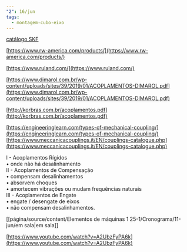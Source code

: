 ```yaml
---
"2": 16/jun
tags:
  - montagem-cubo-eixo
---
```

[catálogo SKF](https://cdn.skfmediahub.skf.com/api/public/094e20a34cf10d47/pdf_preview_medium/094e20a34cf10d47_pdf_preview_medium.pdf)

[https://www.rw-america.com/products/](https://www.rw-america.com/products/)

[https://www.ruland.com/](https://www.ruland.com/)

[https://www.dimarol.com.br/wp-content/uploads/sites/39/2019/01/ACOPLAMENTOS-DIMAROL.pdf](https://www.dimarol.com.br/wp-content/uploads/sites/39/2019/01/ACOPLAMENTOS-DIMAROL.pdf)

[http://korbras.com.br/acoplamentos.pdf](http://korbras.com.br/acoplamentos.pdf)

[https://engineeringlearn.com/types-of-mechanical-coupling/](https://engineeringlearn.com/types-of-mechanical-coupling/)  
[https://www.meccanicacouplings.it/EN/couplings-catalogue.php](https://www.meccanicacouplings.it/EN/couplings-catalogue.php)

I - Acoplamentos Rígidos  
• onde não há desalinhamento  
II - Acoplamentos de Compensação  
• compensam desalinhamentos  
• absorvem choques  
• amortecem vibrações ou mudam frequências naturais  
III - Acoplamentos de Engate  
• engate / desengate de eixos  
• não compensam desalinhamentos.

[[página/source/content/Elementos de máquinas 1 25-1/Cronograma/11-jun/em sala|em sala]]

[https://www.youtube.com/watch?v=A2UbzFyPA6k](https://www.youtube.com/watch?v=A2UbzFyPA6k)